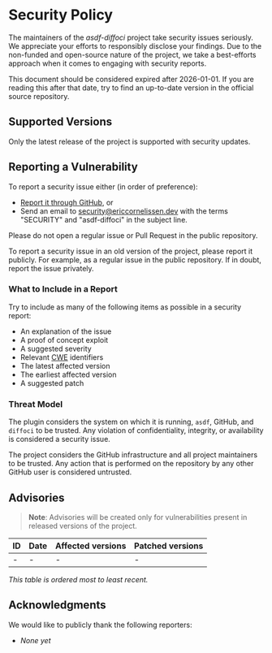 <!-- SPDX-License-Identifier: CC0-1.0 -->

# Security Policy

The maintainers of the _asdf-diffoci_ project take security issues seriously.
We appreciate your efforts to responsibly disclose your findings. Due to the
non-funded and open-source nature of the project, we take a best-efforts
approach when it comes to engaging with security reports.

This document should be considered expired after 2026-01-01. If you are reading
this after that date, try to find an up-to-date version in the official source
repository.

## Supported Versions

Only the latest release of the project is supported with security updates.

## Reporting a Vulnerability

To report a security issue either (in order of preference):

- [Report it through GitHub][new github advisory], or
- Send an email to [security@ericcornelissen.dev] with the terms "SECURITY" and
  "asdf-diffoci" in the subject line.

Please do not open a regular issue or Pull Request in the public repository.

To report a security issue in an old version of the project, please report it
publicly. For example, as a regular issue in the public repository. If in doubt,
report the issue privately.

[new github advisory]: https://github.com/ericcornelissen/asdf-diffoci/security/advisories/new
[security@ericcornelissen.dev]: mailto:security@ericcornelissen.dev?subject=SECURITY%20%28asdf-diffoci%29

### What to Include in a Report

Try to include as many of the following items as possible in a security report:

- An explanation of the issue
- A proof of concept exploit
- A suggested severity
- Relevant [CWE] identifiers
- The latest affected version
- The earliest affected version
- A suggested patch

[cwe]: https://cwe.mitre.org/

### Threat Model

The plugin considers the system on which it is running, `asdf`, GitHub, and
`diffoci` to be trusted. Any violation of confidentiality, integrity, or
availability is considered a security issue.

The project considers the GitHub infrastructure and all project maintainers to
be trusted. Any action that is performed on the repository by any other GitHub
user is considered untrusted.

## Advisories

> **Note**: Advisories will be created only for vulnerabilities present in
> released versions of the project.

| ID               | Date       | Affected versions | Patched versions |
| :--------------- | :--------- | :---------------- | :--------------- |
| -                | -          | -                 | -                |

_This table is ordered most to least recent._

## Acknowledgments

We would like to publicly thank the following reporters:

- _None yet_
